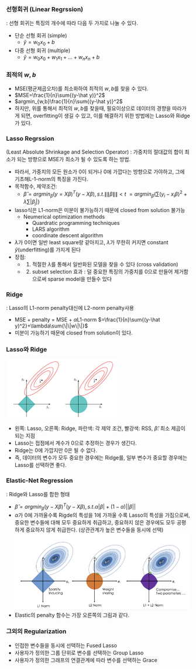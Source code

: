 ### 선형회귀 (Linear Regrssion)
: 선형 회귀는 특징의 개수에 따라 다음 두 가지로 나눌 수 있다. 
- 단순 선형 회귀 (simple)
	- $\hat{y}=w_0x_0+b$
- 다중 선형 회귀 (multiple)
	- $\hat{y}=w_0x_0+w_1x_1+...+w_nx_n+b$

### 최적의 $w,b$
- MSE(평균제곱오차)를 최소화하여 최적의 $w,b$를 찾을 수 있다.
- $MSE=\frac{1}{n}\sum{(y-\hat y)}^2$
- $argmin_{w,b}\frac{1}{n}\sum{(y-\hat y)}^2$
- 하지만, 위를 통해서 최적의 $w,b$를 찾을때, 필요이상으로 데이터의 경향을 따라가게 되면, overfitting이 생길 수 있고, 이를 해결하기 위한 방법에는 Lasso와 Ridge가 있다.

### Lasso Regrssion
(Least Absolute Shrinkage and Selection Operator)
: 가중치의 절대값의 합이 최소가 되는 방향으로 MSE가 최소가 될 수 있도록 하는 방법.
- 따라서, 가중치의 모든 원소가 0이 되거나 0에 가깝다는 방향으로 가야하고, 그에 기초해L-1-norm의 특징을 가진다.
- 목적함수, 제약조건: 
	-  $\hat\beta=argmin_\beta(y=X\beta)^T(y-X\beta), s.t.\|\|\beta\|\|\lt{t}$
	$=argmin_\beta\{\sum{(y_i-x_i\beta)^2}+\lambda\sum|\beta_j|\}$
- lasso식은 L1-norm은 미분이 불가능하기 때문에 closed from solution 불가능
	- Neumerical optimization methods
		- Quardratic programming techniques
		- LARS algorithm
		- coordinate descent algorithm
- $\lambda$가 0이면 일반 least square랑 같아지고, $\lambda$가 무한히 커지면 constant $\hat{y}$(underfitting)를 가지게 된다
- 장점: 
	- 1. 적절한 $\lambda$를 통해서 일반화된 모델을 찾을 수 있다 (cross validation)
	- 2. subset selection 효과
		: 덜 중요한 특징의 가중치를 0으로 만들어 제거함으로써 sparse model을 만들수 있다

### Ridge
: Lasso의 L1-norm penalty대신에 L2-norm penalty사용
- MSE + penalty = MSE + $\alpha$L1-norm $=\frac{1}{n}\sum{(y-\hat y)^2}+\lambda\sum{\|\|w\|\|}$
- 미분이 가능하기 때문에 closed from solution이 있다.

### Lasso와 Ridge
![img01](regularization_imgs/lasso_ridge.png)
- 왼쪽: Lasso, 오른쪽: Ridge, 파란색: 각 제약 조건, 빨강색: RSS, $\hat \beta$: 최소 제곱이 되는 지점
- Lasso는 접점에서 계수가 0으로 추정하는 경우가 생긴다.
- Ridge는 0에 가깝지만 0은 될 수 없다.
- 즉, 데이터의 변수가 모두 중요한 경우에는 Ridge를, 일부 변수가 중요할 경우에는 Lasso를 선택하면 좋다.

### Elastic-Net Regression
: Ridge와 Lasso를 합한 형태
- $\hat\beta=argmin_\beta(y-X\beta)^T(y-X\beta),  s.t.\alpha|\beta|+(1-\alpha)||\beta||$
- $\alpha$가 0에 가까울수록 Rigde의 특성을 1에 가까울 수록 Lasso의 특성을 가짐으로써, 중요한 변수들에 대해 모두 중요하게 취급하고, 중요하지 않은 경우에도 모두 공평하게 중요하지 않게 취급한다. (상관관계가 높은 변수들을 동시에 선택)
![img02](regularization_imgs/elastic.png)
- Elastic의 penalty 함수는 가장 오른쪽의 그림과 같다.

### 그외의 Regularization
- 인접한 변수들을 동시에 선택하는 Fused Lasso
- 사용자가 정의한 그룹 단위로 변수를 선택하는 Group Lasso
- 사용자가 정의한 그래프의 연결관계에 따라 변수를 선택하는 Grace